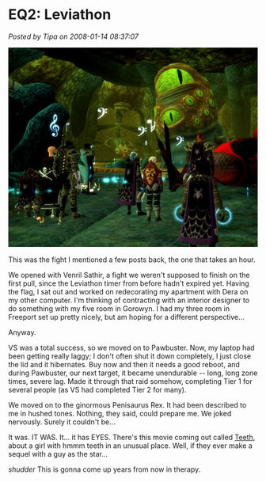 # EQ2: Leviathon

*Posted by Tipa on 2008-01-14 08:37:07*

![everquest2-2008-01-13-23-01-36-99.jpg](../uploads/2008/01/everquest2-2008-01-13-23-01-36-99.jpg)

This was the fight I mentioned a few posts back, the one that takes an hour.

We opened with Venril Sathir, a fight we weren't supposed to finish on the first pull, since the Leviathon timer from before hadn't expired yet. Having the flag, I sat out and worked on redecorating my apartment with Dera on my other computer. I'm thinking of contracting with an interior designer to do something with my five room in Gorowyn. I had my three room in Freeport set up pretty nicely, but am hoping for a different perspective...

Anyway.

VS was a total success, so we moved on to Pawbuster. Now, my laptop had been getting really laggy; I don't often shut it down completely, I just close the lid and it hibernates. Buy now and then it needs a good reboot, and during Pawbuster, our next target, it became unendurable -- long, long zone times, severe lag. Made it through that raid somehow, completing Tier 1 for several people (as VS had completed Tier 2 for many).

We moved on to the ginormous Penisaurus Rex. It had been described to me in hushed tones. Nothing, they said, could prepare me. We joked nervously. Surely it couldn't be...

It was. IT WAS. It... it has EYES. There's this movie coming out called [Teeth](http://imdb.com/title/tt0780622/), about a girl with hmmm teeth in an unusual place. Well, if they ever make a sequel with a guy as the star...

*shudder* This is gonna come up years from now in therapy.

